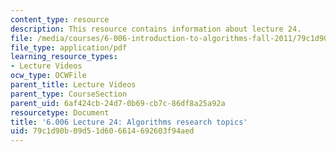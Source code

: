 ```yaml
---
content_type: resource
description: This resource contains information about lecture 24.
file: /media/courses/6-006-introduction-to-algorithms-fall-2011/79c1d90b09d51d606614692603f94aed_MIT6_006F11_lec24.pdf
file_type: application/pdf
learning_resource_types:
- Lecture Videos
ocw_type: OCWFile
parent_title: Lecture Videos
parent_type: CourseSection
parent_uid: 6af424cb-24d7-0b69-cb7c-86df8a25a92a
resourcetype: Document
title: '6.006 Lecture 24: Algorithms research topics'
uid: 79c1d90b-09d5-1d60-6614-692603f94aed
---
```

